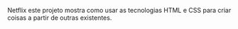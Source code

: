 Netflix este projeto mostra  como usar as tecnologias HTML e CSS para criar coisas a partir de outras existentes.
